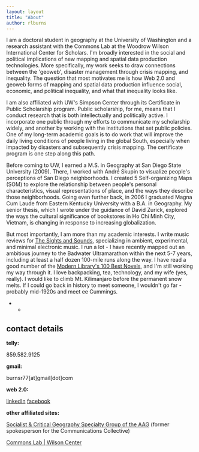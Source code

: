 ```yaml
---
layout: layout
title: "About"
author: rlburns
---
```

I am a doctoral student in geography at the University of Washington and a research assistant with the Commons Lab at the Woodrow Wilson International Center for Scholars. I'm broadly interested in the social and political implications of new mapping and spatial data production technologies. More specifically, my work seeks to draw connections between the 'geoweb', disaster management through crisis mapping, and inequality. The question that most motivates me is how Web 2.0 and geoweb forms of mapping and spatial data production influence social, economic, and political inequality, and what that inequality looks like.

I am also affiliated with UW's Simpson Center through its Certificate in Public Scholarship program. Public scholarship, for me, means that I conduct research that is both intellectually and politically active. I incorporate one public through my efforts to communicate my scholarship widely, and another by working with the institutions that set public policies. One of my long-term academic goals is to do work that will improve the daily living conditions of people living in the global South, especially when impacted by disasters and subsequently crisis mapping. The certificate program is one step along this path.

Before coming to UW, I earned a M.S. in Geography at San Diego State University (2009). There, I worked with Andr&eacute; Skupin to visualize people's perceptions of San Diego neighborhoods. I created 5 Self-organizing Maps (SOM) to explore the relationship between people's personal characteristics, visual representations of place, and the ways they describe those neighborhoods. Going even further back, in 2006 I graduated Magna Cum Laude from Eastern Kentucky University with a B.A. in Geography. My senior thesis, which I wrote under the guidance of David Zurick, explored the ways the cultural significance of bookstores in Ho Chi Minh City, Vietnam, is changing in response to increasing globalization.

But most importantly, I am more than my academic interests. I write music reviews for [The Sights and Sounds](http://thesightsandsounds.com/), specializing in ambient, experimental, and minimal electronic music. I run a lot - I have recently mapped out an ambitious journey to the Badwater Ultramarathon within the next 5-7 years, including at least a half dozen 100-mile runs along the way. I have read a good number of the [Modern Library's 100 Best Novels](http://www.modernlibrary.com/top-100/100-best-novels/), and I'm still working my way through it. I love backpacking, tea, technology, and my wife (yes, really). I would like to climb Mt. Kilimanjaro before the permanent snow melts. If I could go back in history to meet someone, I wouldn't go far - probably mid-1920s and meet ee Cummings.

- -

## contact details

**telly:**

859\.582\.9125

**gmail:**

burnsr77\[at\]gmail\[dot\]com

**web 2.0:**

[linkedIn](http://linkedin.com/in/ryanlburns)
[facebook](http://lite.facebook.com/burnsr77)

**other affiliated sites:**

[Socialist & Critical Geography Specialty Group of the AAG](http://courses.washington.edu/scgsg) (former spokesperson for the Communications Collective)

[Commons Lab \| Wilson Center](http://wilsoncommonslab.org/)

